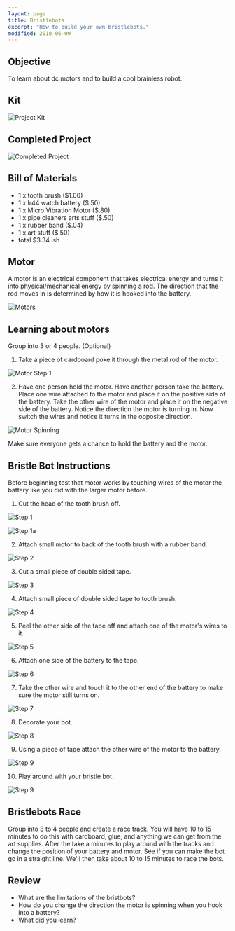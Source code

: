 ```yaml
---
layout: page
title: Bristlebots
excerpt: "How to build your own bristlebots."
modified: 2018-06-09
---
```


## Objective

To learn about dc motors and to build a cool brainless robot.

## Kit

![Project Kit](/images/maker-camp/day-1/bristlebots/project.jpg)

## Completed Project

![Completed Project](/images/maker-camp/day-1/bristlebots/complete.jpg)

## Bill of Materials 

- 1 x tooth brush ($1.00)
- 1 x lr44 watch battery ($.50)
- 1 x Micro Vibration Motor ($.80)
- 1 x pipe cleaners arts stuff ($.50)
- 1 x rubber band ($.04)
- 1 x art stuff ($.50) 
- total $3.34 ish

## Motor

A motor is an electrical component that takes electrical energy and turns it into physical/mechanical energy by spinning a rod.  The direction that the rod moves in is determined by how it is hooked into the battery.

![Motors](/images/maker-camp/day-1/bristlebots/motors.jpg)


## Learning about motors

Group into 3 or 4 people. (Optional)
 
1) Take a piece of cardboard poke it through the metal rod of the motor.

![Motor Step 1](/images/maker-camp/day-1/bristlebots/step_motor_poke_hole.jpg)
 
2) Have one person hold the motor.  Have another person take the battery.  Place one wire attached to the motor and place it on the positive side of the battery.  Take the other wire of the motor and place it on the negative side of the battery.  Notice the direction the motor is turning in.  Now switch the wires and notice it turns in the opposite direction.

![Motor Spinning](/images/maker-camp/day-1/bristlebots/motor_spinning.gif)

Make sure everyone gets a chance to hold the battery and the motor.  

## Bristle Bot Instructions

Before beginning test that motor works by touching wires of the motor the battery like you did with the larger motor before.



1) Cut the head of the tooth brush off.

![Step 1](/images/maker-camp/day-1/bristlebots/step_1.jpg)

![Step 1a](/images/maker-camp/day-1/bristlebots/step_1a.jpg)


2) Attach small motor to back of the tooth brush with a rubber band.

![Step 2](/images/maker-camp/day-1/bristlebots/step_2.jpg)

3) Cut a small piece of double sided tape.

![Step 3](/images/maker-camp/day-1/bristlebots/step_3.jpg)

4) Attach small piece of double sided tape to tooth brush.

![Step 4](/images/maker-camp/day-1/bristlebots/step_4.jpg)

5) Peel the other side of the tape off and attach one of the motor's wires to it.

![Step 5](/images/maker-camp/day-1/bristlebots/step_5.jpg)

6) Attach one side of the battery to the tape.

![Step 6](/images/maker-camp/day-1/bristlebots/step_6.jpg)

7) Take the other wire and touch it to the other end of the battery to make sure the motor still turns on.

![Step 7](/images/maker-camp/day-1/bristlebots/step_7.jpg)

8) Decorate your bot.

![Step 8](/images/maker-camp/day-1/bristlebots/step_8.jpg)

9) Using a piece of tape attach the other wire of the motor to the battery.

![Step 9](/images/maker-camp/day-1/bristlebots/step_9.jpg)

10) Play around with your bristle bot.

![Step 9](/images/maker-camp/day-1/bristlebots/step_10.gif)


## Bristlebots Race 

Group into 3 to 4 people and create a race track.  You will have 10 to 15 minutes to do this with cardboard, glue, and anything we can get from the art supplies.  After the take a minutes to play around with the tracks and change the position of your battery and motor.  See if you can make the bot go in a straight line.  We'll then take about 10 to 15 minutes to race the bots.  

## Review

- What are the limitations of the bristbots?
- How do you change the direction the motor is spinning when you hook into a battery?
- What did you learn?

